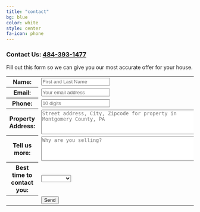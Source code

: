```yaml
---
title: "contact"
bg: blue
color: white
style: center
fa-icon: phone
---
```


### Contact Us: [484-393-1477](tel:+14843931477)

Fill out this form so we can give you our most accurate offer for your house.

<form name="contactForm" action="//formspree.io/petersteiner@mac.com" method="POST">
<input type="hidden" name="_next" value="http://peterksteiner.github.io/OaktreeHomeBuyers/">
<input type="hidden" name="_subject" value="OakTree HomeBuyers Contact" />
<input type="text" name="_gotcha" style="display:none" />
<table>
	<tr>
		<th>Name:</th>
		<td><input type="text" name="firstLastName" id="firstLastName" placeholder="First and Last Name" required></td>
	</tr>
	<tr>
		<th>Email:</th>
		<td><input type="email" name="_replyto" id="_replyto" placeholder="Your email address" required></td>
	</tr>
	<tr>
		<th>Phone:</th>
		<td><input type="tel" name="phone" id="phone" placeholder="10 digits"></td>
	</tr>
	<tr>
		<th>Property Address:</th>
		<td><textarea rows="4" cols="50" name="address" id="address" placeholder="Street address, City, Zipcode for property in Montgomery County, PA"></textarea></td>
	</tr>
	<tr>
		<th>Tell us more:</th>
		<td><textarea rows="4" cols="50" name="comments" id="comments" placeholder="Why are you selling?"></textarea></td>
	</tr>
	<tr>
		<th>Best time to contact you:</th>
		<td>
			<select>
				<option value=" ">&nbsp;</option>
				<option value="morning">Morning</option>
				<option value="afternoon">Afternoon</option>
				<option value="evening">Evening</option>
			</select>
    	</td>
	</tr>
	<tr>
		<th></th>
		<td><input type="submit" value="Send" onclick="return validateForm();"></td>
	</tr>
</table>
</form>
